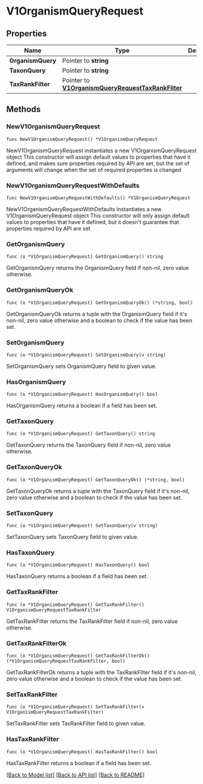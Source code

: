 # V1OrganismQueryRequest

## Properties

Name | Type | Description | Notes
------------ | ------------- | ------------- | -------------
**OrganismQuery** | Pointer to **string** |  | [optional] 
**TaxonQuery** | Pointer to **string** |  | [optional] 
**TaxRankFilter** | Pointer to [**V1OrganismQueryRequestTaxRankFilter**](V1OrganismQueryRequestTaxRankFilter.md) |  | [optional] [default to V1ORGANISMQUERYREQUESTTAXRANKFILTER_SPECIES]

## Methods

### NewV1OrganismQueryRequest

`func NewV1OrganismQueryRequest() *V1OrganismQueryRequest`

NewV1OrganismQueryRequest instantiates a new V1OrganismQueryRequest object
This constructor will assign default values to properties that have it defined,
and makes sure properties required by API are set, but the set of arguments
will change when the set of required properties is changed

### NewV1OrganismQueryRequestWithDefaults

`func NewV1OrganismQueryRequestWithDefaults() *V1OrganismQueryRequest`

NewV1OrganismQueryRequestWithDefaults instantiates a new V1OrganismQueryRequest object
This constructor will only assign default values to properties that have it defined,
but it doesn't guarantee that properties required by API are set

### GetOrganismQuery

`func (o *V1OrganismQueryRequest) GetOrganismQuery() string`

GetOrganismQuery returns the OrganismQuery field if non-nil, zero value otherwise.

### GetOrganismQueryOk

`func (o *V1OrganismQueryRequest) GetOrganismQueryOk() (*string, bool)`

GetOrganismQueryOk returns a tuple with the OrganismQuery field if it's non-nil, zero value otherwise
and a boolean to check if the value has been set.

### SetOrganismQuery

`func (o *V1OrganismQueryRequest) SetOrganismQuery(v string)`

SetOrganismQuery sets OrganismQuery field to given value.

### HasOrganismQuery

`func (o *V1OrganismQueryRequest) HasOrganismQuery() bool`

HasOrganismQuery returns a boolean if a field has been set.

### GetTaxonQuery

`func (o *V1OrganismQueryRequest) GetTaxonQuery() string`

GetTaxonQuery returns the TaxonQuery field if non-nil, zero value otherwise.

### GetTaxonQueryOk

`func (o *V1OrganismQueryRequest) GetTaxonQueryOk() (*string, bool)`

GetTaxonQueryOk returns a tuple with the TaxonQuery field if it's non-nil, zero value otherwise
and a boolean to check if the value has been set.

### SetTaxonQuery

`func (o *V1OrganismQueryRequest) SetTaxonQuery(v string)`

SetTaxonQuery sets TaxonQuery field to given value.

### HasTaxonQuery

`func (o *V1OrganismQueryRequest) HasTaxonQuery() bool`

HasTaxonQuery returns a boolean if a field has been set.

### GetTaxRankFilter

`func (o *V1OrganismQueryRequest) GetTaxRankFilter() V1OrganismQueryRequestTaxRankFilter`

GetTaxRankFilter returns the TaxRankFilter field if non-nil, zero value otherwise.

### GetTaxRankFilterOk

`func (o *V1OrganismQueryRequest) GetTaxRankFilterOk() (*V1OrganismQueryRequestTaxRankFilter, bool)`

GetTaxRankFilterOk returns a tuple with the TaxRankFilter field if it's non-nil, zero value otherwise
and a boolean to check if the value has been set.

### SetTaxRankFilter

`func (o *V1OrganismQueryRequest) SetTaxRankFilter(v V1OrganismQueryRequestTaxRankFilter)`

SetTaxRankFilter sets TaxRankFilter field to given value.

### HasTaxRankFilter

`func (o *V1OrganismQueryRequest) HasTaxRankFilter() bool`

HasTaxRankFilter returns a boolean if a field has been set.


[[Back to Model list]](../README.md#documentation-for-models) [[Back to API list]](../README.md#documentation-for-api-endpoints) [[Back to README]](../README.md)


